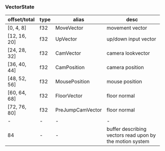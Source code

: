 ### VectorState

|offset/total|type|alias|desc|
|-|-|-|-|
|	[0, 4, 8]|f32|MoveVector|movement vector|
|[12, 16, 20]|f32|UpVector|up/down input vector|
|[24, 28, 32]|f32|CamVector|camera lookvector|
|[36, 40, 44]|f32|CamPosition|camera position|
|[48, 52, 56]|f32|MousePosition|mouse position|
|[60, 64, 68]|f32|FloorVector|floor normal|
|[72, 76, 80]|f32|PreJumpCamVector|floor normal|
|-|-|-|-|
|84|-|-|buffer describing vectors read upon by the motion system|